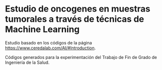 # Estudio de oncogenes en muestras tumorales a través de técnicas de Machine Learning
Estudio basado en los códigos de la página https://www.ceredalab.com/AI/#Introduction.

Códigos generados para la experimentación del Trabajo de Fin de Grado de Ingeniería de la Salud.

